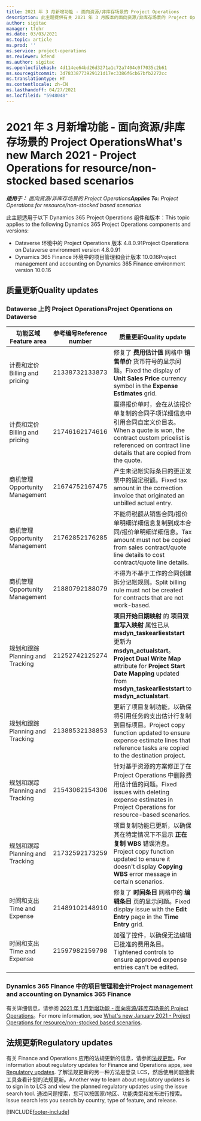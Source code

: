 ```yaml
---
title: 2021 年 3 月新增功能 - 面向资源/非库存场景的 Project Operations
description: 此主题提供有关 2021 年 3 月版本的面向资源/非库存场景的 Project Operations 中推出的质量更新的信息。
author: sigitac
manager: tfehr
ms.date: 03/03/2021
ms.topic: article
ms.prod: ''
ms.service: project-operations
ms.reviewer: kfend
ms.author: sigitac
ms.openlocfilehash: 4d114ee64bd26d3271a1c72a7404c0f7035c2b61
ms.sourcegitcommit: 3d78338773929121d17ec3386f6cb67bfb2272cc
ms.translationtype: HT
ms.contentlocale: zh-CN
ms.lasthandoff: 04/27/2021
ms.locfileid: "5948048"
---
```

# <a name="whats-new-march-2021---project-operations-for-resourcenon-stocked-based-scenarios"></a><span data-ttu-id="51854-103">2021 年 3 月新增功能 - 面向资源/非库存场景的 Project Operations</span><span class="sxs-lookup"><span data-stu-id="51854-103">What's new March 2021 - Project Operations for resource/non-stocked based scenarios</span></span>

<span data-ttu-id="51854-104">_**适用于：** 面向资源/非库存场景的 Project Operations_</span><span class="sxs-lookup"><span data-stu-id="51854-104">_**Applies To:** Project Operations for resource/non-stocked based scenarios_</span></span>

<span data-ttu-id="51854-105">此主题适用于以下 Dynamics 365 Project Operations 组件和版本：</span><span class="sxs-lookup"><span data-stu-id="51854-105">This topic applies to the following Dynamics 365 Project Operations components and versions:</span></span>

- <span data-ttu-id="51854-106">Dataverse 环境中的 Project Operations 版本 4.8.0.91</span><span class="sxs-lookup"><span data-stu-id="51854-106">Project Operations on Dataverse environment version 4.8.0.91</span></span> 
- <span data-ttu-id="51854-107">Dynamics 365 Finance 环境中的项目管理和会计版本 10.0.16</span><span class="sxs-lookup"><span data-stu-id="51854-107">Project management and accounting on Dynamics 365 Finance environment version 10.0.16</span></span> 

## <a name="quality-updates"></a><span data-ttu-id="51854-108">质量更新</span><span class="sxs-lookup"><span data-stu-id="51854-108">Quality updates</span></span>

### <a name="project-operations-on-dataverse"></a><span data-ttu-id="51854-109">Dataverse 上的 Project Operations</span><span class="sxs-lookup"><span data-stu-id="51854-109">Project Operations on Dataverse</span></span>


| <span data-ttu-id="51854-110">**功能区域**</span><span class="sxs-lookup"><span data-stu-id="51854-110">**Feature area**</span></span> | <span data-ttu-id="51854-111">**参考编号**</span><span class="sxs-lookup"><span data-stu-id="51854-111">**Reference number**</span></span> | <span data-ttu-id="51854-112">**质量更新**</span><span class="sxs-lookup"><span data-stu-id="51854-112">**Quality update**</span></span> |
| --- | --- | --- |
| <span data-ttu-id="51854-113">计费和定价</span><span class="sxs-lookup"><span data-stu-id="51854-113">Billing and pricing</span></span> | <span data-ttu-id="51854-114">2133873</span><span class="sxs-lookup"><span data-stu-id="51854-114">2133873</span></span> | <span data-ttu-id="51854-115">修复了 **费用估计值** 网格中 **销售单价** 货币符号的显示问题。</span><span class="sxs-lookup"><span data-stu-id="51854-115">Fixed the display of **Unit Sales Price** currency symbol in the **Expense Estimates** grid.</span></span> |
| <span data-ttu-id="51854-116">计费和定价</span><span class="sxs-lookup"><span data-stu-id="51854-116">Billing and pricing</span></span> | <span data-ttu-id="51854-117">2174616</span><span class="sxs-lookup"><span data-stu-id="51854-117">2174616</span></span> | <span data-ttu-id="51854-118">赢得报价单时，会在从该报价单复制的合同子项详细信息中引用合同自定义价目表。</span><span class="sxs-lookup"><span data-stu-id="51854-118">When a quote is won, the contract custom pricelist is referenced on contract line details that are copied from the quote.</span></span> |
| <span data-ttu-id="51854-119">商机管理</span><span class="sxs-lookup"><span data-stu-id="51854-119">Opportunity Management</span></span> | <span data-ttu-id="51854-120">2167475</span><span class="sxs-lookup"><span data-stu-id="51854-120">2167475</span></span> | <span data-ttu-id="51854-121">产生未记帐实际条目的更正发票中的固定税额。</span><span class="sxs-lookup"><span data-stu-id="51854-121">Fixed tax amount in the correction invoice that originated an unbilled actual entry.</span></span> |
| <span data-ttu-id="51854-122">商机管理</span><span class="sxs-lookup"><span data-stu-id="51854-122">Opportunity Management</span></span> | <span data-ttu-id="51854-123">2176285</span><span class="sxs-lookup"><span data-stu-id="51854-123">2176285</span></span> | <span data-ttu-id="51854-124">不能将税额从销售合同/报价单明细详细信息复制到成本合同/报价单明细详细信息。</span><span class="sxs-lookup"><span data-stu-id="51854-124">Tax amount must not be copied from sales contract/quote line details to cost contract/quote line details.</span></span> |
| <span data-ttu-id="51854-125">商机管理</span><span class="sxs-lookup"><span data-stu-id="51854-125">Opportunity Management</span></span> | <span data-ttu-id="51854-126">2188079</span><span class="sxs-lookup"><span data-stu-id="51854-126">2188079</span></span> | <span data-ttu-id="51854-127">不得为不基于工作的合同创建拆分记帐规则。</span><span class="sxs-lookup"><span data-stu-id="51854-127">Split billing rule must not be created for contracts that are not work-based.</span></span> |
| <span data-ttu-id="51854-128">规划和跟踪</span><span class="sxs-lookup"><span data-stu-id="51854-128">Planning and Tracking</span></span> | <span data-ttu-id="51854-129">2125274</span><span class="sxs-lookup"><span data-stu-id="51854-129">2125274</span></span> | <span data-ttu-id="51854-130">**项目开始日期映射** 的 **项目双重写入映射** 属性已从 **msdyn\_taskearlieststart** 更新为 **msdyn\_actualstart**。</span><span class="sxs-lookup"><span data-stu-id="51854-130">**Project Dual Write Map** attribute for **Project Start Date Mapping** updated from **msdyn\_taskearlieststart** to **msdyn\_actualstart**.</span></span> |
| <span data-ttu-id="51854-131">规划和跟踪</span><span class="sxs-lookup"><span data-stu-id="51854-131">Planning and Tracking</span></span> | <span data-ttu-id="51854-132">2138853</span><span class="sxs-lookup"><span data-stu-id="51854-132">2138853</span></span> | <span data-ttu-id="51854-133">更新了项目复制功能，以确保将引用任务的支出估计行复制到目标项目。</span><span class="sxs-lookup"><span data-stu-id="51854-133">Project copy function updated to ensure expense estimate lines that reference tasks are copied to the destination project.</span></span> |
| <span data-ttu-id="51854-134">规划和跟踪</span><span class="sxs-lookup"><span data-stu-id="51854-134">Planning and Tracking</span></span> | <span data-ttu-id="51854-135">2154306</span><span class="sxs-lookup"><span data-stu-id="51854-135">2154306</span></span> | <span data-ttu-id="51854-136">针对基于资源的方案修正了在 Project Operations 中删除费用估计值的问题。</span><span class="sxs-lookup"><span data-stu-id="51854-136">Fixed issues with deleting expense estimates in Project Operations for resource-based scenarios.</span></span> |
| <span data-ttu-id="51854-137">规划和跟踪</span><span class="sxs-lookup"><span data-stu-id="51854-137">Planning and Tracking</span></span> | <span data-ttu-id="51854-138">2173259</span><span class="sxs-lookup"><span data-stu-id="51854-138">2173259</span></span> | <span data-ttu-id="51854-139">项目复制功能已更新，以确保其在特定情况下不显示 **正在复制 WBS** 错误消息。</span><span class="sxs-lookup"><span data-stu-id="51854-139">Project copy function updated to ensure it doesn't display **Copying WBS** error message in certain scenarios.</span></span> |
| <span data-ttu-id="51854-140">时间和支出</span><span class="sxs-lookup"><span data-stu-id="51854-140">Time and Expense</span></span> | <span data-ttu-id="51854-141">2148910</span><span class="sxs-lookup"><span data-stu-id="51854-141">2148910</span></span> | <span data-ttu-id="51854-142">修复了 **时间条目** 网格中的 **编辑条目** 页的显示问题。</span><span class="sxs-lookup"><span data-stu-id="51854-142">Fixed display issue with the **Edit Entry** page in the **Time Entry** grid.</span></span> |
| <span data-ttu-id="51854-143">时间和支出</span><span class="sxs-lookup"><span data-stu-id="51854-143">Time and Expense</span></span> | <span data-ttu-id="51854-144">2159798</span><span class="sxs-lookup"><span data-stu-id="51854-144">2159798</span></span> | <span data-ttu-id="51854-145">加强了控件，以确保无法编辑已批准的费用条目。</span><span class="sxs-lookup"><span data-stu-id="51854-145">Tightened controls to ensure approved expense entries can't be edited.</span></span> |

### <a name="project-management-and-accounting-on-dynamics-365-finance"></a><span data-ttu-id="51854-146">Dynamics 365 Finance 中的项目管理和会计</span><span class="sxs-lookup"><span data-stu-id="51854-146">Project management and accounting on Dynamics 365 Finance</span></span>

<span data-ttu-id="51854-147">有关详细信息，请参阅 [2021 年 1 月新增功能 - 面向资源/非库存场景的 Project Operations](whats-new-jan-2021-resource-based.md)。</span><span class="sxs-lookup"><span data-stu-id="51854-147">For more information, see [What's new January 2021 - Project Operations for resource/non-stocked based scenarios](whats-new-jan-2021-resource-based.md).</span></span>

## <a name="regulatory-updates"></a><span data-ttu-id="51854-148">法规更新</span><span class="sxs-lookup"><span data-stu-id="51854-148">Regulatory updates</span></span>

<span data-ttu-id="51854-149">有关 Finance and Operations 应用的法规更新的信息，请参阅[法规更新](/dynamics365/finance/localizations/regulatory-updates)。</span><span class="sxs-lookup"><span data-stu-id="51854-149">For information about regulatory updates for Finance and Operations apps, see [Regulatory updates](/dynamics365/finance/localizations/regulatory-updates).</span></span> <span data-ttu-id="51854-150">了解法规更新的另一种方法是登录 LCS，然后使用问题搜索工具查看计划的法规更新。</span><span class="sxs-lookup"><span data-stu-id="51854-150">Another way to learn about regulatory updates is to sign in to LCS and view the planned regulatory updates using the issue search tool.</span></span> <span data-ttu-id="51854-151">通过问题搜索，您可以按国家/地区、功能类型和发布进行搜索。</span><span class="sxs-lookup"><span data-stu-id="51854-151">Issue search lets you search by country, type of feature, and release.</span></span>


[!INCLUDE[footer-include](../includes/footer-banner.md)]